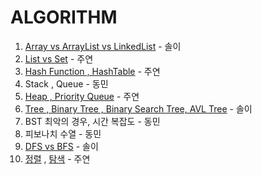 # ALGORITHM

1. [Array vs ArrayList vs LinkedList](https://flossy-longship-14b.notion.site/Array-vs-ArrayList-vs-LinkedList-c0983b23738e42ff9ac3f50f5b8c032b?pvs=4) - 솔이
2. [List vs Set](https://polydactyl-impala-301.notion.site/List-Set-2f5a85ceac1643ec9646177251aac7f2?pvs=4) - 주연
3. [Hash Function , HashTable](https://polydactyl-impala-301.notion.site/Hash-Function-HashTable-f732ce4be7e14064936be30b3cbd7ad5?pvs=4) - 주연
4. Stack , Queue - 동민
5. [Heap , Priority Queue](https://polydactyl-impala-301.notion.site/Heap-Priority-Queue-45b41cd7f5ce4e40b0d8b0c6e6bd71cc?pvs=4) - 주연
6. [Tree , Binary Tree , Binary Search Tree, AVL Tree](https://flossy-longship-14b.notion.site/Tree-Binary-Tree-BST-AVL-Tree-8484b1d1d4374f3ebefbef0f6a0b0824?pvs=4) - 솔이
7. BST 최악의 경우, 시간 복잡도 - 동민
8. 피보나치 수열 - 동민
9. [DFS vs BFS](https://flossy-longship-14b.notion.site/BFS-vs-DFS-44f3f98e09474aa59a38a09d689f2d72?pvs=4) - 솔이
10. [정렬](https://polydactyl-impala-301.notion.site/e90ac3439e594dc7b9bc32467d6b7a45?pvs=4) , [탐색](https://polydactyl-impala-301.notion.site/c64060e3798242ab8888df1940cd23ff?pvs=4) - 주연

